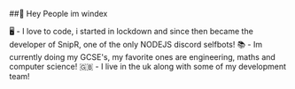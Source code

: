 ##👋 Hey People im windex

🖥️ - I love to code, i started in lockdown and since then became the developer of SnipR, one of the only NODEJS discord selfbots!
📚 - Im currently doing my GCSE's, my favorite ones are engineering, maths and computer science!
🇬🇧 - I live in the uk along with some of my development team!
